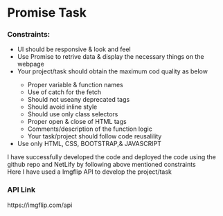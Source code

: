 <h1>Promise Task</h1>
<h3>Constraints:</h3>
<ul>
  <li>UI should be responsive & look and feel</li>
  <li>Use Promise to retrive data & display the necessary things on the webpage</li>
  <li>Your project/task should obtain the maximum cod quality as below</li>
  <ul>
    <li>Proper variable & function names</li>
    <li>Use of catch for the fetch</li>
    <li>Should not useany deprecated tags</li>
    <li>Should avoid inline style</li>
    <li>Should use only class selectors</li>
    <li>Proper open & close of HTML tags</li>
    <li>Comments/description of the function logic</li>
    <li>Your task/project should follow code reusalility</li>
  </ul>
  <li>Use only HTML, CSS, BOOTSTRAP,& JAVASCRIPT</li>
</ul>
I have successfully developed the code and deployed the code using the github repo and NetLify by following above mentioned constraints<br>
Here I have used a Imgflip API to develop the project/task<br>
<h3>API Link</h3>
https://imgflip.com/api
